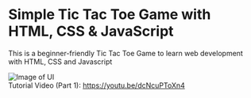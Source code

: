 # Simple Tic Tac Toe Game with HTML, CSS & JavaScript
This is a beginner-friendly Tic Tac Toe Game to learn web development with HTML, CSS and Javascript


![Image of UI](https://i.ytimg.com/vi/dcNcuPToXn4/hqdefault.jpg?sqp=-oaymwEjCNACELwBSFryq4qpAxUIARUAAAAAGAElAADIQj0AgKJDeAE=&rs=AOn4CLA9sFjntE0D9MG2ihVY0oNeuTKmZQ)
<br>
Tutorial Video (Part 1): https://youtu.be/dcNcuPToXn4
